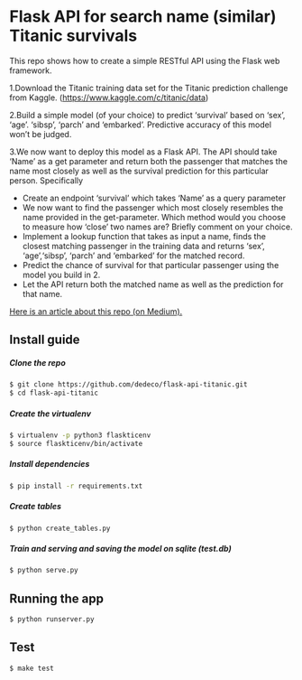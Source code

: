 # Flask API for search name (similar) Titanic survivals  

This repo shows how to create a simple RESTful API using the Flask web framework.

1.Download the Titanic training data set for the Titanic prediction challenge from Kaggle. (https://www.kaggle.com/c/titanic/data)

2.Build a simple model (of your choice) to predict ‘survival’ based on ‘sex’, ‘age’. ‘sibsp’, ‘parch’ and ‘embarked’. Predictive accuracy of this model won’t be judged.

3.We now want to deploy this model as a Flask API. The API should take ‘Name’ as a get parameter and return both the passenger that matches the name most closely as well as the survival prediction for this particular person. Specifically

- Create an endpoint ‘survival’ which takes ‘Name’ as a query parameter
- We now want to find the passenger which most closely resembles the name provided in the get-parameter. Which method would you choose to measure how ‘close’ two names are? Briefly comment on your choice.
- Implement a lookup function that takes as input a name, finds the closest matching passenger in the training data and returns ‘sex’, ‘age’,‘sibsp’, ‘parch’ and ‘embarked’ for the matched record.
- Predict the chance of survival for that particular passenger using the model you build in 2.
- Let the API return both the matched name as well as the prediction for that name.

[Here is an article about this repo (on Medium).](https://medium.com/@dedecu/flask-api-using-dnnclassifie-tensorflow-models-based-on-kaggle-dataset-titanic-survivals-5841a7b6dd0)

## Install guide

##### Clone the repo

```bash
$ git clone https://github.com/dedeco/flask-api-titanic.git
$ cd flask-api-titanic
```

##### Create the virtualenv
```bash
$ virtualenv -p python3 flaskticenv
$ source flaskticenv/bin/activate
```

##### Install dependencies
```bash
$ pip install -r requirements.txt
```

##### Create tables
```bash
$ python create_tables.py
```

##### Train and serving and saving the model on sqlite (test.db)
```bash
$ python serve.py
```
## Running the app

```bash
$ python runserver.py
```

## Test
```bash
$ make test
```
